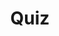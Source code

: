 ---
title: "Quiz"
passing_percentage: 70
layout: "test"
type: "test"
questions:
  - id: "q1"
    text: "What is the primary runtime used for WebAssembly filters in Istio Envoy?"
    type: "single-answer"
    marks: 2
    options:
      - id: "a"
        text: "envoy.wasm.runtime.wasmtime"
      - id: "b"
        text: "envoy.wasm.runtime.v8"
        is_correct: true
      - id: "c"
        text: "envoy.wasm.runtime.node"
  - id: "q2"
    text: "Which components are required to deploy a WebAssembly filter in Istio? (Select all that apply)"
    type: "multi-answer"
    marks: 2
    options:
      - id: "a"
        text: "EnvoyFilter resource"
        is_correct: true
      - id: "b"
        text: "WASM binary file"
        is_correct: true
      - id: "c"
        text: "Volume mount configuration for sidecar"
        is_correct: true
  - id: "q3"
    text: "What annotation is used to configure user volume mounts for Istio sidecars?" 
    type: "short_answer" 
    marks: 2
    correct_answer: "sidecar.istio.io/userVolumeMount" 
---